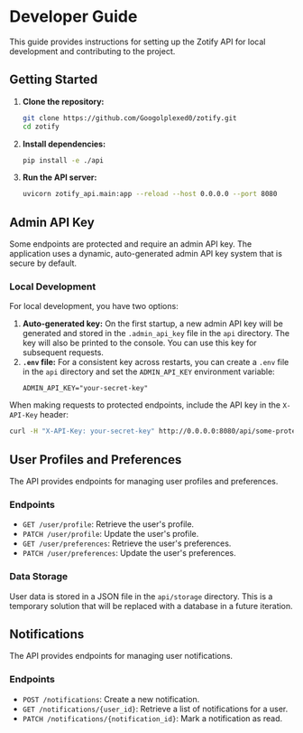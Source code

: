 # Developer Guide

This guide provides instructions for setting up the Zotify API for local development and contributing to the project.

## Getting Started

1.  **Clone the repository:**
    ```bash
    git clone https://github.com/Googolplexed0/zotify.git
    cd zotify
    ```

2.  **Install dependencies:**
    ```bash
    pip install -e ./api
    ```

3.  **Run the API server:**
    ```bash
    uvicorn zotify_api.main:app --reload --host 0.0.0.0 --port 8080
    ```

## Admin API Key

Some endpoints are protected and require an admin API key. The application uses a dynamic, auto-generated admin API key system that is secure by default.

### Local Development

For local development, you have two options:

1.  **Auto-generated key:** On the first startup, a new admin API key will be generated and stored in the `.admin_api_key` file in the `api` directory. The key will also be printed to the console. You can use this key for subsequent requests.
2.  **`.env` file:** For a consistent key across restarts, you can create a `.env` file in the `api` directory and set the `ADMIN_API_KEY` environment variable:
    ```
    ADMIN_API_KEY="your-secret-key"
    ```

When making requests to protected endpoints, include the API key in the `X-API-Key` header:

```bash
curl -H "X-API-Key: your-secret-key" http://0.0.0.0:8080/api/some-protected-endpoint
```

## User Profiles and Preferences

The API provides endpoints for managing user profiles and preferences.

### Endpoints

*   `GET /user/profile`: Retrieve the user's profile.
*   `PATCH /user/profile`: Update the user's profile.
*   `GET /user/preferences`: Retrieve the user's preferences.
*   `PATCH /user/preferences`: Update the user's preferences.

### Data Storage

User data is stored in a JSON file in the `api/storage` directory. This is a temporary solution that will be replaced with a database in a future iteration.

## Notifications

The API provides endpoints for managing user notifications.

### Endpoints

*   `POST /notifications`: Create a new notification.
*   `GET /notifications/{user_id}`: Retrieve a list of notifications for a user.
*   `PATCH /notifications/{notification_id}`: Mark a notification as read.
